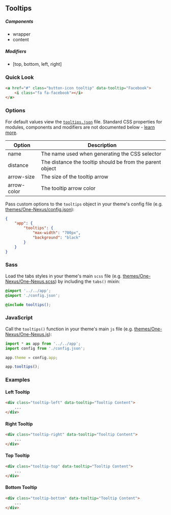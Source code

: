 ## Tooltips

##### Components

* wrapper
* content

##### Modifiers

* [top, bottom, left, right]

### Quick Look

```html
<a href="#" class="button-icon tooltip" data-tooltip="Facebook">
    <i class="fa fa-facebook"></i>
</a>
```

### Options

For default values view the [`tooltips.json`](tooltips.json) file. Standard CSS properties for modules, components and modifiers are not documented below - [learn more](https://github.com/esr360/Synergy/wiki/Configuring-a-Module#pass-custom-css-to-modules).

<table class="table">
    <thead>
        <tr>
            <th>Option</th>
            <th>Description</th>
        </tr>
    </thead>
    <tbody>
        <tr>
            <td>name</td>
            <td>The name used when generating the CSS selector</td>
        </tr>
        <tr>
            <td>distance</td>
            <td>The distance the tooltip should be from the parent object</td>
        </tr>
        <tr>
            <td>arrow-size</td>
            <td>The size of the tooltip arrow</td>
        </tr>
        <tr>
            <td>arrow-color</td>
            <td>The tooltip arrow color</td>
        </tr>
    </tbody>
</table>

Pass custom options to the `tooltips` object in your theme's config file (e.g. [themes/One-Nexus/config.json](../../../themes/One-Nexus/config.json)):

```json
{
    "app": {
        "tooltips": {
            "max-width": "700px",
            "background": "black"
        }
    }
}
```

### Sass

Load the tabs styles in your theme's main `scss` file (e.g. [themes/One-Nexus/One-Nexus.scss](../../../themes/One-Nexus/One-Nexus.scss)) by including the `tabs()` mixin:

```scss
@import '../../app';
@import './config.json';

@include tooltips();
```

### JavaScript

Call the `tooltips()` function in your theme's main `js` file (e.g. [themes/One-Nexus/One-Nexus.js](../../../themes/One-Nexus/One-Nexus.js)):

```js
import * as app from '../../app';
import config from './config.json';

app.theme = config.app;

app.tooltips();
```

### Examples

#### Left Tooltip

```html
<div class="tooltip-left" data-tooltip="Tooltip Content">
    ...
</div>
```

#### Right Tooltip

```html
<div class="tooltip-right" data-tooltip="Tooltip Content">
    ...
</div>
```

#### Top Tooltip

```html
<div class="tooltip-top" data-tooltip="Tooltip Content">
    ...
</div>
```

#### Bottom Tooltip

```html
<div class="tooltip-bottom" data-tooltip="Tooltip Content">
    ...
</div>
```